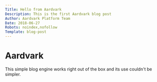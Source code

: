 ```yaml
---
Title: Hello from Aardvark
Description: This is the first Aardvark blog post
Author: Aardvark Platform Team
Date: 2018-06-27
Robots: noindex,nofollow
Template: blog-post
---
```





# Aardvark
This simple blog engine works right out of the box and its use couldn't be simpler.